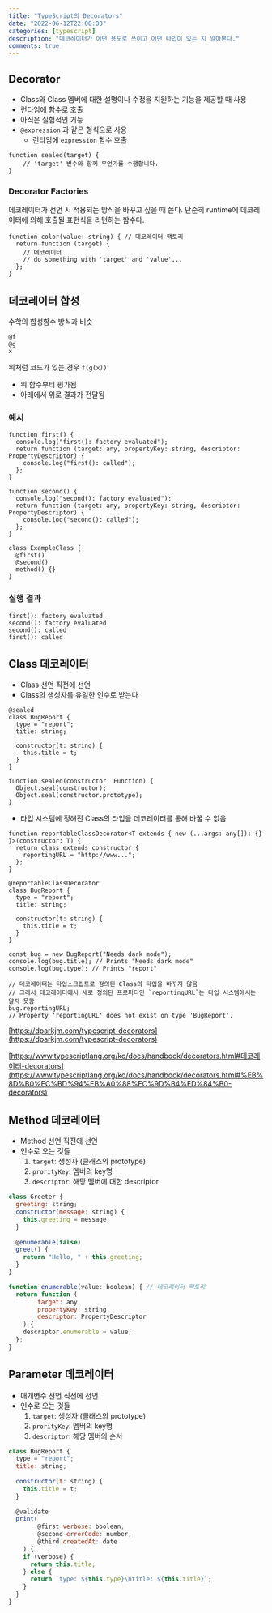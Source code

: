```yaml
---
title: "TypeScript의 Decorators"
date: "2022-06-12T22:00:00"
categories: [typescript]
description: "데코레이터가 어떤 용도로 쓰이고 어떤 타입이 있는 지 알아본다."
comments: true
---
```


## Decorator

- Class와 Class 멤버에 대한 설명이나 수정을 지원하는 기능을 제공할 때 사용
- 런타임에 함수로 호출
- 아직은 실험적인 기능
- `@expression` 과 같은 형식으로 사용
    - 런타임에 `expression` 함수 호출

```tsx
function sealed(target) {
    // 'target' 변수와 함께 무언가를 수행합니다.
}
```

### Decorator Factories

데코레이터가 선언 시 적용되는 방식을 바꾸고 싶을 때 쓴다. 단순히 runtime에 데코레이터에 의해 호출될 표현식을 리턴하는 함수다.

```tsx
function color(value: string) { // 데코레이터 팩토리
  return function (target) {
    // 데코레이터
    // do something with 'target' and 'value'...
  };
}
```

## 데코레이터 합성

수학의 합성함수 방식과 비슷

```tsx
@f
@g
x
```

위처럼 코드가 있는 경우 `f(g(x))`

- 위 함수부터 평가됨
- 아래에서 위로 결과가 전달됨

### 예시

```tsx
function first() {
  console.log("first(): factory evaluated");
  return function (target: any, propertyKey: string, descriptor: PropertyDescriptor) {
    console.log("first(): called");
  };
}
 
function second() {
  console.log("second(): factory evaluated");
  return function (target: any, propertyKey: string, descriptor: PropertyDescriptor) {
    console.log("second(): called");
  };
}
 
class ExampleClass {
  @first()
  @second()
  method() {}
}
```

### 실행 결과

```
first(): factory evaluated
second(): factory evaluated
second(): called
first(): called
```

## Class 데코레이터

- Class 선언 직전에 선언
- Class의 생성자를 유일한 인수로 받는다

```tsx
@sealed
class BugReport {
  type = "report";
  title: string;
 
  constructor(t: string) {
    this.title = t;
  }
}

function sealed(constructor: Function) {
  Object.seal(constructor);
  Object.seal(constructor.prototype);
}
```

- 타입 시스템에 정해진 Class의 타입을 데코레이터를 통해 바꿀 수 없음

```tsx
function reportableClassDecorator<T extends { new (...args: any[]): {} }>(constructor: T) {
  return class extends constructor {
    reportingURL = "http://www...";
  };
}
 
@reportableClassDecorator
class BugReport {
  type = "report";
  title: string;
 
  constructor(t: string) {
    this.title = t;
  }
}
 
const bug = new BugReport("Needs dark mode");
console.log(bug.title); // Prints "Needs dark mode"
console.log(bug.type); // Prints "report"
 
// 데코레이터는 타입스크립트로 정의된 Class의 타입을 바꾸지 않음
// 그래서 데코레이터에서 새로 정의된 프로퍼티인 `reportingURL`는 타입 시스템에서는 알지 못함
bug.reportingURL;
// Property 'reportingURL' does not exist on type 'BugReport'.
```

[https://dparkjm.com/typescript-decorators](https://dparkjm.com/typescript-decorators)

[https://www.typescriptlang.org/ko/docs/handbook/decorators.html#데코레이터-decorators](https://www.typescriptlang.org/ko/docs/handbook/decorators.html#%EB%8D%B0%EC%BD%94%EB%A0%88%EC%9D%B4%ED%84%B0-decorators)

## **Method 데코레이터**

- Method 선언 직전에 선언
- 인수로 오는 것들
    1. `target`: 생성자 (클래스의 prototype)
    2. `prorityKey`: 멤버의 key명
    3. `descriptor`: 해당 멤버에 대한 descriptor

```jsx
class Greeter {
  greeting: string;
  constructor(message: string) {
    this.greeting = message;
  }
 
  @enumerable(false)
  greet() {
    return "Hello, " + this.greeting;
  }
}

function enumerable(value: boolean) { // 데코레이터 팩토리
  return function (
		target: any, 
		propertyKey: string, 
		descriptor: PropertyDescriptor
	) {
    descriptor.enumerable = value;
  };
}
```

## Parameter 데코레이터

- 매개변수 선언 직전에 선언
- 인수로 오는 것들
    1. `target`: 생성자 (클래스의 prototype)
    2. `prorityKey`: 멤버의 key명
    3. `descriptor`: 해당 멤버의 순서

```jsx
class BugReport {
  type = "report";
  title: string;
 
  constructor(t: string) {
    this.title = t;
  }
 
  @validate
  print(
		@first verbose: boolean,
		@second errorCode: number,
		@third createdAt: date
	) {
    if (verbose) {
      return this.title;
    } else {
      return `type: ${this.type}\ntitle: ${this.title}`;
    }
  }
}
```